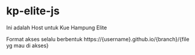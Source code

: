 # kp-elite-js
Ini adalah Host untuk Kue Hampung Elite


Format akses selalu berbentuk https://{username}.github.io/{branch}/{file yg mau di akses}
